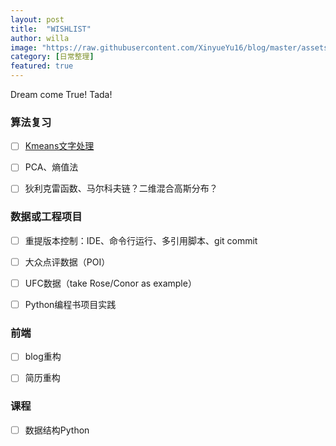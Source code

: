 ```yaml
---
layout: post
title:  "WISHLIST"
author: willa
image: "https://raw.githubusercontent.com/XinyueYu16/blog/master/assets/images/wishlist.jpg"
category: [日常整理]
featured: true
---
```


Dream come True! Tada!



### 算法复习

- [ ] [Kmeans文字处理](https://scikit-learn.org/stable/auto_examples/text/plot_document_clustering.html#sphx-glr-auto-examples-text-plot-document-clustering-py)
- [ ] PCA、熵值法
- [ ] 狄利克雷函数、马尔科夫链？二维混合高斯分布？



### 数据或工程项目

- [ ] 重提版本控制：IDE、命令行运行、多引用脚本、git commit
- [ ] 大众点评数据（POI）
- [ ] UFC数据（take Rose/Conor as example）
- [ ] Python编程书项目实践



### 前端

- [ ] blog重构
- [ ] 简历重构



### 课程

- [ ] 数据结构Python
